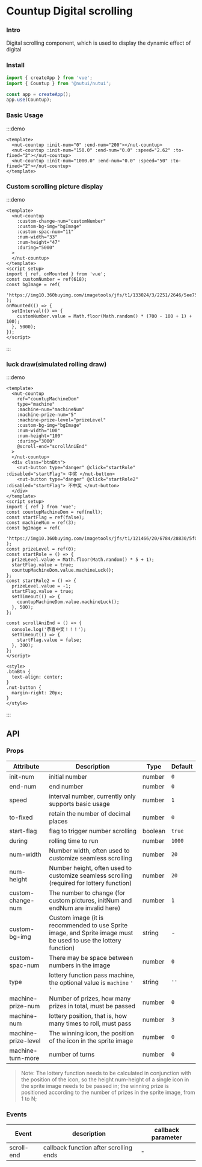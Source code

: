 # Countup Digital scrolling

### Intro

Digital scrolling component, which is used to display the dynamic effect of digital

### Install

```js
import { createApp } from 'vue';
import { Countup } from '@nutui/nutui';

const app = createApp();
app.use(Countup);
```

### Basic Usage

:::demo

```vue
<template>
  <nut-countup :init-num="0" :end-num="200"></nut-countup>
  <nut-countup :init-num="150.0" :end-num="0.0" :speed="2.62" :to-fixed="2"></nut-countup>
  <nut-countup :init-num="1000.0" :end-num="0.0" :speed="50" :to-fixed="2"></nut-countup>
</template>
```

### Custom scrolling picture display

:::demo

```vue
<template>
  <nut-countup
    :custom-change-num="customNumber"
    :custom-bg-img="bgImage"
    :custom-spac-num="11"
    :num-width="33"
    :num-height="47"
    :during="5000"
  >
  </nut-countup>
</template>
<script setup>
import { ref, onMounted } from 'vue';
const customNumber = ref(618);
const bgImage = ref(
  'https://img10.360buyimg.com/imagetools/jfs/t1/133024/3/2251/2646/5ee7549aE8dc02d7e/de6901b6c72db396.png'
);
onMounted(() => {
  setInterval(() => {
    customNumber.value = Math.floor(Math.random() * (700 - 100 + 1) + 100);
  }, 5000);
});
</script>
```

:::

### luck draw(simulated rolling draw)

:::demo

```vue
<template>
  <nut-countup
    ref="countupMachineDom"
    type="machine"
    :machine-num="machineNum"
    :machine-prize-num="5"
    :machine-prize-level="prizeLevel"
    :custom-bg-img="bgImage"
    :num-width="100"
    :num-height="100"
    :during="3000"
    @scroll-end="scrollAniEnd"
  >
  </nut-countup>
  <div class="btnBtn">
    <nut-button type="danger" @click="startRole" :disabled="startFlag"> 中奖 </nut-button>
    <nut-button type="danger" @click="startRole2" :disabled="startFlag"> 不中奖 </nut-button>
  </div>
</template>
<script setup>
import { ref } from 'vue';
const countupMachineDom = ref(null);
const startFlag = ref(false);
const machineNum = ref(3);
const bgImage = ref(
  'https://img10.360buyimg.com/imagetools/jfs/t1/121466/20/6784/28830/5f06e7f2Edbb8998c/9bdd9e7b24dff9fe.png'
);
const prizeLevel = ref(0);
const startRole = () => {
  prizeLevel.value = Math.floor(Math.random() * 5 + 1);
  startFlag.value = true;
  countupMachineDom.value.machineLuck();
};
const startRole2 = () => {
  prizeLevel.value = -1;
  startFlag.value = true;
  setTimeout(() => {
    countupMachineDom.value.machineLuck();
  }, 500);
};

const scrollAniEnd = () => {
  console.log('恭喜中奖！！！');
  setTimeout(() => {
    startFlag.value = false;
  }, 300);
};
</script>

<style>
.btnBtn {
  text-align: center;
}
.nut-button {
  margin-right: 20px;
}
</style>
```

:::

## API

### Props

| Attribute | Description | Type | Default |
| --- | --- | --- | --- |
| init-num | initial number | number | `0` |
| end-num | end number | number | `0` |
| speed | interval number, currently only supports basic usage | number | `1` |
| to-fixed | retain the number of decimal places | number | `0` |
| start-flag | flag to trigger number scrolling | boolean | `true` |
| during | rolling time to run | number | `1000` |
| num-width | Number width, often used to customize seamless scrolling | number | `20` |
| num-height | Number height, often used to customize seamless scrolling (required for lottery function) | number | `20` |
| custom-change-num | The number to change (for custom pictures, initNum and endNum are invalid here) | number | `1` |
| custom-bg-img | Custom image (it is recommended to use Sprite image, and Sprite image must be used to use the lottery function) | string | - |
| custom-spac-num | There may be space between numbers in the image | number | `0` |
| type | lottery function pass machine, the optional value is `machine` `' '` | string | `''` |
| machine-prize-num | Number of prizes, how many prizes in total, must be passed | number | `0` |
| machine-num | lottery position, that is, how many times to roll, must pass | number | `3` |
| machine-prize-level | The winning icon, the position of the icon in the sprite image | number | `0` |
| machine-turn-more | number of turns | number | `0` |

> Note: The lottery function needs to be calculated in conjunction with the position of the icon, so the height num-height of a single icon in the sprite image needs to be passed in; the winning prize is positioned according to the number of prizes in the sprite image, from 1 to N;

### Events

| Event | description | callback parameter |
| --- | --- | --- |
| scroll-end | callback function after scrolling ends | - |
